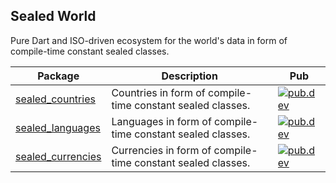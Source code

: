 ## Sealed World

Pure Dart and ISO-driven ecosystem for the world's data in form of compile-time constant sealed classes.

| Package | Description                                  | Pub |
| ------- | -------------------------------------------- | --- |
| [sealed_countries](<https://github.com/tsinis/sealed_world/tree/main/packages/sealed_countries>) | Countries in form of compile-time constant sealed classes. | [![pub.dev](https://img.shields.io/pub/v/sealed_countries.svg)](https://pub.dev/packages/sealed_countries) |
| [sealed_languages](<https://github.com/tsinis/sealed_world/tree/main/packages/sealed_languages>) | Languages in form of compile-time constant sealed classes. | [![pub.dev](https://img.shields.io/pub/v/sealed_languages.svg)](https://pub.dev/packages/sealed_languages) |
| [sealed_currencies](<https://github.com/tsinis/sealed_world/tree/main/packages/sealed_currencies>) | Currencies in form of compile-time constant sealed classes. | [![pub.dev](https://img.shields.io/pub/v/sealed_currencies.svg)](https://pub.dev/packages/sealed_currencies) |
